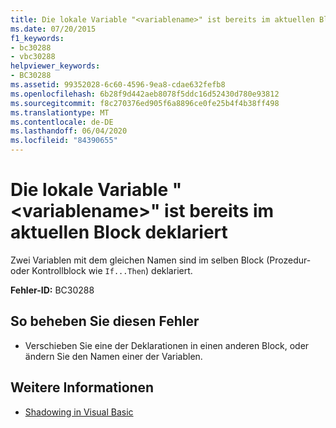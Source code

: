 ```yaml
---
title: Die lokale Variable "<variablename>" ist bereits im aktuellen Block deklariert
ms.date: 07/20/2015
f1_keywords:
- bc30288
- vbc30288
helpviewer_keywords:
- BC30288
ms.assetid: 99352028-6c60-4596-9ea8-cdae632fefb8
ms.openlocfilehash: 6b28f9d442aeb8078f5ddc16d52430d780e93812
ms.sourcegitcommit: f8c270376ed905f6a8896ce0fe25b4f4b38ff498
ms.translationtype: MT
ms.contentlocale: de-DE
ms.lasthandoff: 06/04/2020
ms.locfileid: "84390655"
---
```

# <a name="local-variable-variablename-is-already-declared-in-the-current-block"></a>Die lokale Variable "\<variablename>" ist bereits im aktuellen Block deklariert
Zwei Variablen mit dem gleichen Namen sind im selben Block (Prozedur- oder Kontrollblock wie `If...Then`) deklariert.  
  
 **Fehler-ID:** BC30288  
  
## <a name="to-correct-this-error"></a>So beheben Sie diesen Fehler  
  
- Verschieben Sie eine der Deklarationen in einen anderen Block, oder ändern Sie den Namen einer der Variablen.  
  
## <a name="see-also"></a>Weitere Informationen

- [Shadowing in Visual Basic](../programming-guide/language-features/declared-elements/shadowing.md)
